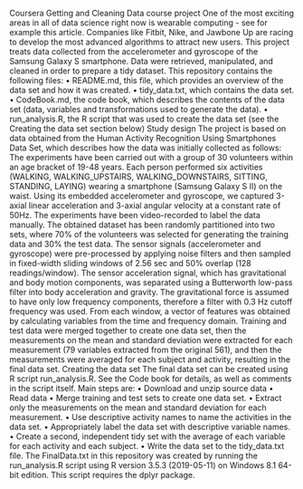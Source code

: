 Coursera Getting and Cleaning Data course project
One of the most exciting areas in all of data science right now is wearable computing - see for example this article. Companies like Fitbit, Nike, and Jawbone Up are racing to develop the most advanced algorithms to attract new users.
This project treats data collected from the accelerometer and gyroscope of the Samsung Galaxy S smartphone. Data were retrieved, manipulated, and cleaned in order to prepare a tidy dataset.
This repository contains the following files:
•	README.md, this file, which provides an overview of the data set and how it was created.
•	tidy_data.txt, which contains the data set.
•	CodeBook.md, the code book, which describes the contents of the data set (data, variables and transformations used to generate the data).
•	run_analysis.R, the R script that was used to create the data set (see the Creating the data set section below)
Study design
The project is based on data obtained from the Human Activity Recognition Using Smartphones Data Set, which describes how the data was initially collected as follows:
The experiments have been carried out with a group of 30 volunteers within an age bracket of 19-48 years. Each person performed six activities (WALKING, WALKING_UPSTAIRS, WALKING_DOWNSTAIRS, SITTING, STANDING, LAYING) wearing a smartphone (Samsung Galaxy S II) on the waist. Using its embedded accelerometer and gyroscope, we captured 3-axial linear acceleration and 3-axial angular velocity at a constant rate of 50Hz. The experiments have been video-recorded to label the data manually. The obtained dataset has been randomly partitioned into two sets, where 70% of the volunteers was selected for generating the training data and 30% the test data.
The sensor signals (accelerometer and gyroscope) were pre-processed by applying noise filters and then sampled in fixed-width sliding windows of 2.56 sec and 50% overlap (128 readings/window). The sensor acceleration signal, which has gravitational and body motion components, was separated using a Butterworth low-pass filter into body acceleration and gravity. The gravitational force is assumed to have only low frequency components, therefore a filter with 0.3 Hz cutoff frequency was used. From each window, a vector of features was obtained by calculating variables from the time and frequency domain.
Training and test data were merged together to create one data set, then the measurements on the mean and standard deviation were extracted for each measurement (79 variables extracted from the original 561), and then the measurements were averaged for each subject and activity, resulting in the final data set.
Creating the data set
The final data set can be created using R script run_analysis.R. See the Code book for details, as well as comments in the script itself. Main steps are:
•	Download and unzip source data
•	Read data
•	Merge training and test sets to create one data set.
•	Extract only the measurements on the mean and standard deviation for each measurement.
•	Use descriptive activity names to name the activities in the data set.
•	Appropriately label the data set with descriptive variable names.
•	Create a second, independent tidy set with the average of each variable for each activity and each subject.
•	Write the data set to the tidy_data.txt file.
The FinalData.txt in this repository was created by running the run_analysis.R script using R version 3.5.3 (2019-05-11) on Windows 8.1 64-bit edition.
This script requires the dplyr package.
